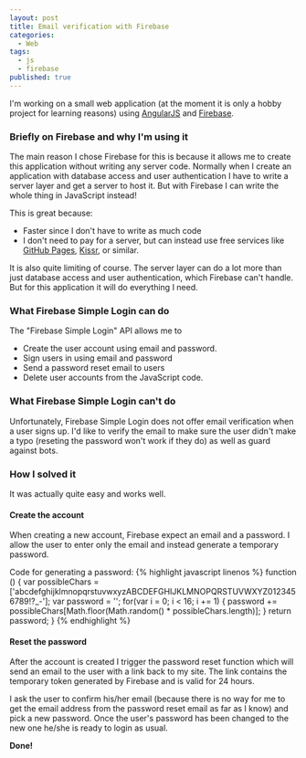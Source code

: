 ```yaml
---
layout: post
title: Email verification with Firebase
categories: 
  - Web
tags: 
  - js
  - firebase
published: true
---
```


I'm working on a small web application (at the moment it is only a hobby project for learning reasons) 
using [AngularJS](http://www.angularjs.com) and [Firebase](http://www.firebase.com).

### Briefly on Firebase and why I'm using it

The main reason I chose Firebase for this is because it allows me to create this application without writing any
server code. Normally when I create an application with database access and user authentication I have to write a 
server layer and get a server to host it. But with Firebase I can write the whole thing in JavaScript instead!

This is great because:
- Faster since I don't have to write as much code
- I don't need to pay for a server, but can instead use free services like [GitHub Pages](http://pages.github.com/), 
[Kissr](http://www.kissr.com/), or similar.

It is also quite limiting of course. The server layer can do a lot more than just database access and user authentication, 
which Firebase can't handle. But for this application it will do everything I need.

### What Firebase Simple Login can do

The "Firebase Simple Login" API allows me to
- Create the user account using email and password. 
- Sign users in using email and password
- Send a password reset email to users
- Delete user accounts
from the JavaScript code. 

### What Firebase Simple Login can't do

Unfortunately, Firebase Simple Login does not offer email verification when a user signs up. I'd like to verify the email
to make sure the user didn't make a typo (reseting the password won't work if they do) as well as guard against bots.

### How I solved it

It was actually quite easy and works well.

#### Create the account

When creating a new account, Firebase expect an email and a password. 
I allow the user to enter only the email and instead generate a temporary password. 

Code for generating a password:
{% highlight javascript linenos %}
  function () {
    var possibleChars = ['abcdefghijklmnopqrstuvwxyzABCDEFGHIJKLMNOPQRSTUVWXYZ0123456789!?_-'];
    var password = '';
    for(var i = 0; i < 16; i += 1) {
      password += possibleChars[Math.floor(Math.random() * possibleChars.length)];
    }
    return password;
  }
{% endhighlight %}

#### Reset the password

After the account is created I trigger the password reset function which will send an email to the user with a 
link back to my site. The link contains the temporary token generated by Firebase and is valid for 24 hours.

I ask the user to confirm his/her email (because there is no way for me to get the email address from the password reset email as far as I know) and pick a new password. Once the user's password has been changed to the new one he/she is ready to login as usual.

**Done!**